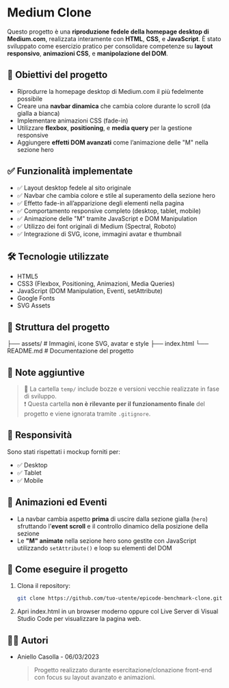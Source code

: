 # Medium Clone

Questo progetto è una **riproduzione fedele della homepage desktop di Medium.com**, realizzata interamente con **HTML**, **CSS**, e **JavaScript**. È stato sviluppato come esercizio pratico per consolidare competenze su **layout responsivo**, **animazioni CSS**, e **manipolazione del DOM**.

## 🎯 Obiettivi del progetto

- Riprodurre la homepage desktop di Medium.com il più fedelmente possibile
- Creare una **navbar dinamica** che cambia colore durante lo scroll (da gialla a bianca)
- Implementare animazioni CSS (fade-in)
- Utilizzare **flexbox**, **positioning**, e **media query** per la gestione responsive
- Aggiungere **effetti DOM avanzati** come l’animazione delle "M" nella sezione hero

## ✅ Funzionalità implementate

- ✅ Layout desktop fedele al sito originale
- ✅ Navbar che cambia colore e stile al superamento della sezione hero
- ✅ Effetto fade-in all’apparizione degli elementi nella pagina
- ✅ Comportamento responsive completo (desktop, tablet, mobile)
- ✅ Animazione delle "M" tramite JavaScript e DOM Manipulation
- ✅ Utilizzo dei font originali di Medium (Spectral, Roboto)
- ✅ Integrazione di SVG, icone, immagini avatar e thumbnail

## 🛠️ Tecnologie utilizzate

- HTML5
- CSS3 (Flexbox, Positioning, Animazioni, Media Queries)
- JavaScript (DOM Manipulation, Eventi, setAttribute)
- Google Fonts
- SVG Assets

## 📁 Struttura del progetto

├── assets/ # Immagini, icone SVG, avatar e style
├── index.html
└── README.md # Documentazione del progetto

## 📜 Note aggiuntive

> 📂 La cartella `temp/` include bozze e versioni vecchie realizzate in fase di sviluppo.  
> ❗ Questa cartella **non è rilevante per il funzionamento finale** del progetto e viene ignorata tramite `.gitignore`.

## 📱 Responsività

Sono stati rispettati i mockup forniti per:

- ✅ Desktop
- ✅ Tablet
- ✅ Mobile

## 🔄 Animazioni ed Eventi

- La navbar cambia aspetto **prima** di uscire dalla sezione gialla (`hero`) sfruttando l'**event scroll** e il controllo dinamico della posizione della sezione
- Le **"M" animate** nella sezione hero sono gestite con JavaScript utilizzando `setAttribute()` e loop su elementi del DOM

## 🔧 Come eseguire il progetto

1. Clona il repository:

   ```bash
   git clone https://github.com/tuo-utente/epicode-benchmark-clone.git
   ```

2. Apri index.html in un browser moderno oppure col Live Server di Visual Studio Code per visualizzare la pagina web.

## 👨‍💻 Autori

- Aniello Casolla - 06/03/2023
  > Progetto realizzato durante esercitazione/clonazione front-end con focus su layout avanzato e animazioni.
